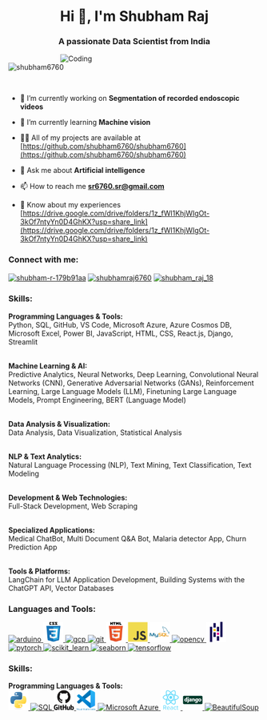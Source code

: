 <h1 align="center">Hi 👋, I'm Shubham Raj</h1>
<h3 align="center">A passionate Data Scientist from India </h3>
<img align="right" alt="Coding" width="400" src="https://images.squarespace-cdn.com/content/v1/5769fc401b631bab1addb2ab/1541580611624-TE64QGKRJG8SWAIUS7NS/coding-freak.gif">

<p align="left"> <img src="https://komarev.com/ghpvc/?username=shubham6760&label=Profile%20views&color=0e75b6&style=flat" alt="shubham6760" /> </p>

<p align="left"> <a href="https://twitter.com/" target="blank"><img src="https://img.shields.io/twitter/follow/?logo=twitter&style=for-the-badge" alt="" /></a> </p>

- 🔭 I’m currently working on **Segmentation of recorded endoscopic videos**

- 🌱 I’m currently learning **Machine vision**

- 👨‍💻 All of my projects are available at [https://github.com/shubham6760/shubham6760](https://github.com/shubham6760/shubham6760)

- 💬 Ask me about **Artificial intelligence**

- 📫 How to reach me **sr6760.sr@gmail.com**

- 📄 Know about my experiences [https://drive.google.com/drive/folders/1z_fWl1KhjWIgOt-3kOf7ntyYn0D4GhKX?usp=share_link](https://drive.google.com/drive/folders/1z_fWl1KhjWIgOt-3kOf7ntyYn0D4GhKX?usp=share_link)

<h3 align="left">Connect with me:</h3>
<p align="left">
<a href="https://linkedin.com/in/shubham-r-179b91aa" target="blank"><img align="center" src="https://raw.githubusercontent.com/rahuldkjain/github-profile-readme-generator/master/src/images/icons/Social/linked-in-alt.svg" alt="shubham-r-179b91aa" height="30" width="40" /></a>
<a href="https://kaggle.com/shubhamraj6760" target="blank"><img align="center" src="https://raw.githubusercontent.com/rahuldkjain/github-profile-readme-generator/master/src/images/icons/Social/kaggle.svg" alt="shubhamraj6760" height="30" width="40" /></a>
<a href="https://instagram.com/shubham_raj_18" target="blank"><img align="center" src="https://raw.githubusercontent.com/rahuldkjain/github-profile-readme-generator/master/src/images/icons/Social/instagram.svg" alt="shubham_raj_18" height="30" width="40" /></a>
</p>
<h3 align="left">Skills:</h3>
<p align="left">
  <strong>Programming Languages & Tools:</strong> 
  <br>
  Python, SQL, GitHub, VS Code, Microsoft Azure, Azure Cosmos DB, Microsoft Excel, Power BI, JavaScript, HTML, CSS, React.js, Django, Streamlit
  <br><br>
  
  <strong>Machine Learning & AI:</strong> 
  <br>
  Predictive Analytics, Neural Networks, Deep Learning, Convolutional Neural Networks (CNN), Generative Adversarial Networks (GANs), Reinforcement Learning, Large Language Models (LLM), Finetuning Large Language Models, Prompt Engineering, BERT (Language Model)
  <br><br>
  
  <strong>Data Analysis & Visualization:</strong> 
  <br>
  Data Analysis, Data Visualization, Statistical Analysis
  <br><br>
  
  <strong>NLP & Text Analytics:</strong> 
  <br>
  Natural Language Processing (NLP), Text Mining, Text Classification, Text Modeling
  <br><br>
  
  <strong>Development & Web Technologies:</strong> 
  <br>
  Full-Stack Development, Web Scraping
  <br><br>
  
  <strong>Specialized Applications:</strong> 
  <br>
  Medical ChatBot, Multi Document Q&A Bot, Malaria detector App, Churn Prediction App
  <br><br>
  
  <strong>Tools & Platforms:</strong> 
  <br>
  LangChain for LLM Application Development, Building Systems with the ChatGPT API, Vector Databases
</p>


<h3 align="left">Languages and Tools:</h3>
<p align="left">
  <a href="https://www.arduino.cc/" target="_blank" rel="noreferrer">
    <img src="https://cdn.worldvectorlogo.com/logos/arduino-1.svg" alt="arduino" width="40" height="40"/> 
  </a>
  <a href="https://www.w3schools.com/css/" target="_blank" rel="noreferrer">
    <img src="https://raw.githubusercontent.com/devicons/devicon/master/icons/css3/css3-original-wordmark.svg" alt="css3" width="40" height="40"/> 
  </a>
  <a href="https://cloud.google.com" target="_blank" rel="noreferrer">
    <img src="https://www.vectorlogo.zone/logos/google_cloud/google_cloud-icon.svg" alt="gcp" width="40" height="40"/> 
  </a>
  <a href="https://git-scm.com/" target="_blank" rel="noreferrer">
    <img src="https://www.vectorlogo.zone/logos/git-scm/git-scm-icon.svg" alt="git" width="40" height="40"/> 
  </a>
  <a href="https://www.w3.org/html/" target="_blank" rel="noreferrer">
    <img src="https://raw.githubusercontent.com/devicons/devicon/master/icons/html5/html5-original-wordmark.svg" alt="html5" width="40" height="40"/> 
  </a>
  <a href="https://developer.mozilla.org/en-US/docs/Web/JavaScript" target="_blank" rel="noreferrer">
    <img src="https://raw.githubusercontent.com/devicons/devicon/master/icons/javascript/javascript-original.svg" alt="javascript" width="40" height="40"/> 
  </a>
  <a href="https://www.mysql.com/" target="_blank" rel="noreferrer">
    <img src="https://raw.githubusercontent.com/devicons/devicon/master/icons/mysql/mysql-original-wordmark.svg" alt="mysql" width="40" height="40"/> 
  </a>
  <a href="https://opencv.org/" target="_blank" rel="noreferrer">
    <img src="https://www.vectorlogo.zone/logos/opencv/opencv-icon.svg" alt="opencv" width="40" height="40"/> 
  </a>
  <a href="https://pandas.pydata.org/" target="_blank" rel="noreferrer">
    <img src="https://raw.githubusercontent.com/devicons/devicon/2ae2a900d2f041da66e950e4d48052658d850630/icons/pandas/pandas-original.svg" alt="pandas" width="40" height="40"/> 
  </a>
  <a href="https://pytorch.org/" target="_blank" rel="noreferrer">
    <img src="https://www.vectorlogo.zone/logos/pytorch/pytorch-icon.svg" alt="pytorch" width="40" height="40"/> 
  </a>
  <a href="https://scikit-learn.org/" target="_blank" rel="noreferrer">
    <img src="https://upload.wikimedia.org/wikipedia/commons/0/05/Scikit_learn_logo_small.svg" alt="scikit_learn" width="40" height="40"/> 
  </a>
  <a href="https://seaborn.pydata.org/" target="_blank" rel="noreferrer">
    <img src="https://seaborn.pydata.org/_images/logo-mark-lightbg.svg" alt="seaborn" width="40" height="40"/> 
  </a>
  <a href="https://www.tensorflow.org" target="_blank" rel="noreferrer">
    <img src="https://www.vectorlogo.zone/logos/tensorflow/tensorflow-icon.svg" alt="tensorflow" width="40" height="40"/> 
  </a>
</p>

<h3 align="left">Skills:</h3>
<p align="left">
  <strong>Programming Languages & Tools:</strong> 
  <br>
  <a href="https://www.python.org" target="_blank" rel="noreferrer">
    <img src="https://raw.githubusercontent.com/devicons/devicon/master/icons/python/python-original.svg" alt="python" width="40" height="40"/> 
  </a>
  <a href="https://www.w3schools.com/sql/" target="_blank" rel="noreferrer">
    <img src="https://upload.wikimedia.org/wikipedia/commons/2/29/Postgresql_elephant.svg" alt="SQL" width="40" height="40"/> 
  </a>
  <a href="https://github.com/" target="_blank" rel="noreferrer">
    <img src="https://raw.githubusercontent.com/devicons/devicon/master/icons/github/github-original-wordmark.svg" alt="GitHub" width="40" height="40"/> 
  </a>
  <a href="https://code.visualstudio.com/" target="_blank" rel="noreferrer">
    <img src="https://raw.githubusercontent.com/devicons/devicon/master/icons/vscode/vscode-original-wordmark.svg" alt="VS Code" width="40" height="40"/> 
  </a>
  <a href="https://www.vectorlogo.zone/logos/microsoft_azure/microsoft_azure-icon.svg" target="_blank" rel="noreferrer">
    <img src="https://www.vectorlogo.zone/logos/microsoft_azure/microsoft_azure-icon.svg" alt="Microsoft Azure" width="40" height="40"/> 
  </a>
  <a href="https://reactjs.org/" target="_blank" rel="noreferrer">
    <img src="https://raw.githubusercontent.com/devicons/devicon/master/icons/react/react-original-wordmark.svg" alt="React.js" width="40" height="40"/> 
  </a>
  <a href="https://www.djangoproject.com/" target="_blank" rel="noreferrer">
    <img src="https://raw.githubusercontent.com/devicons/devicon/master/icons/django/django-original.svg" alt="Django" width="40" height="40"/> 
  </a>
  <a href="https://www.crummy.com/software/BeautifulSoup/" target="_blank" rel="noreferrer">
    <img src="https://upload.wikimedia.org/wikipedia/commons/d/d4/Beautiful_Soup_logo.png" alt="BeautifulSoup" width="40" height="40"/> 
  </a>
</p>



